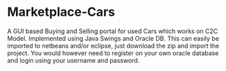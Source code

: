 # Marketplace-Cars
A GUI based Buying and Selling portal for used Cars which works on C2C Model. Implemented using Java Swings and Oracle DB. This can easily be imported to netbeans and/or eclipse, just download the zip and import the project. You would however need to register on your own oracle database and login using your username and password.
